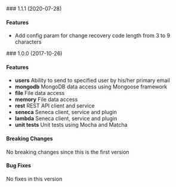 <a name="1.1.1"></a> ### 1.1.1 (2020-07-28)

#### Features
* Add config param for change recovery code length from 3 to 9 characters

<a name="1.0.0"></a> ### 1.0.0 (2017-10-26)

#### Features
* **users** Ability to send to specified user by his/her primary email
* **mongodb** MongoDB data access using Mongoose framework
* **file** File data access 
* **memory** File data access 
* **rest** REST API client and service
* **seneca** Seneca client, service and plugin
* **lambda** Seneca client, service and plugin
* **unit tests** Unit tests using Mocha and Matcha

#### Breaking Changes
No breaking changes since this is the first version

#### Bug Fixes
No fixes in this version

